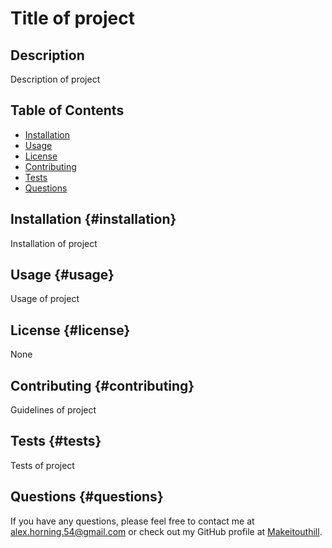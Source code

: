 
# Title of project

## Description
        
Description of project

## Table of Contents
- [Installation](#installation-installation)
- [Usage](#usage-usage)
- [License](#license-license)
- [Contributing](#contributing-contributing)
- [Tests](#tests-tests)
- [Questions](#questions-questions)
        
## Installation {#installation}
        
Installation of project

## Usage {#usage}
        
Usage of project
        
## License {#license}
        
None
        
## Contributing {#contributing}
        
Guidelines of project
        
## Tests {#tests}
        
Tests of project
        
## Questions {#questions}
If you have any questions, please feel free to contact me at alex.horning.54@gmail.com 
or check out my GitHub profile at [Makeitouthill](https://github.com/Makeitouthill).